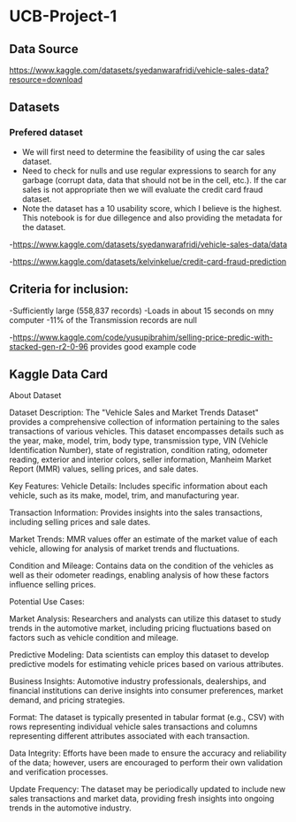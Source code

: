 # UCB-Project-1

## Data Source ##
https://www.kaggle.com/datasets/syedanwarafridi/vehicle-sales-data?resource=download

## Datasets ##

### Prefered dataset ###
- We will first need to determine the feasibility of using the car sales dataset.
- Need to check for nulls and use regular expressions to search for any garbage (corrupt data, data that should not be in the cell, etc.).  If the car sales is not appropriate then we will evaluate the credit card fraud dataset.
- Note the dataset has a 10 usability score, which I believe is the highest.  This notebook is for due dillegence and also providing the metadata for the dataset.

-https://www.kaggle.com/datasets/syedanwarafridi/vehicle-sales-data/data

-https://www.kaggle.com/datasets/kelvinkelue/credit-card-fraud-prediction

## Criteria for inclusion: ##
-Sufficiently large (558,837 records)
-Loads in about 15 seconds on mny computer
-11% of the Transmission records are null


-https://www.kaggle.com/code/yusupibrahim/selling-price-predic-with-stacked-gen-r2-0-96 provides good example code


## Kaggle Data Card ##

About Dataset

Dataset Description:
The "Vehicle Sales and Market Trends Dataset" provides a comprehensive collection of information pertaining to the sales transactions of various vehicles. This dataset encompasses details such as the year, make, model, trim, body type, transmission type, VIN (Vehicle Identification Number), state of registration, condition rating, odometer reading, exterior and interior colors, seller information, Manheim Market Report (MMR) values, selling prices, and sale dates.

Key Features:
Vehicle Details: Includes specific information about each vehicle, such as its make, model, trim, and manufacturing year.

Transaction Information: Provides insights into the sales transactions, including selling prices and sale dates.

Market Trends: MMR values offer an estimate of the market value of each vehicle, allowing for analysis of market trends and fluctuations.

Condition and Mileage: Contains data on the condition of the vehicles as well as their odometer readings, enabling analysis of how these factors influence selling prices.

Potential Use Cases:

Market Analysis: Researchers and analysts can utilize this dataset to study trends in the automotive market, including pricing fluctuations based on factors such as vehicle condition and mileage.

Predictive Modeling: Data scientists can employ this dataset to develop predictive models for estimating vehicle prices based on various attributes.

Business Insights: Automotive industry professionals, dealerships, and financial institutions can derive insights into consumer preferences, market demand, and pricing strategies.

Format: The dataset is typically presented in tabular format (e.g., CSV) with rows representing individual vehicle sales transactions and columns representing different attributes associated with each transaction.

Data Integrity: Efforts have been made to ensure the accuracy and reliability of the data; however, users are encouraged to perform their own validation and verification processes.

Update Frequency: The dataset may be periodically updated to include new sales transactions and market data, providing fresh insights into ongoing trends in the automotive industry.